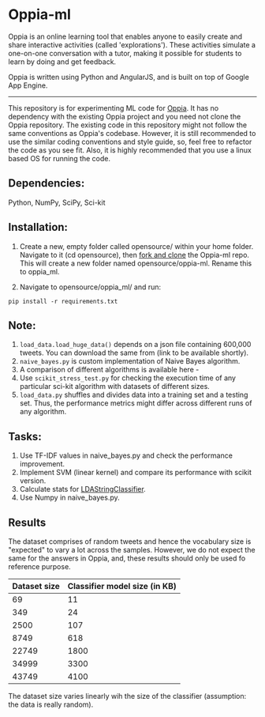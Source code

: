 # Oppia-ml

Oppia is an online learning tool that enables anyone to easily create and share interactive activities (called 'explorations'). These activities simulate a one-on-one conversation with a tutor, making it possible for students to learn by doing and get feedback.

Oppia is written using Python and AngularJS, and is built on top of Google App Engine.

___

This repository is for experimenting ML code for [Oppia](https://github.com/oppia/oppia). It has no dependency with the existing Oppia project and you need not clone the Oppia repository. The existing code in this repository might not follow the same conventions as Oppia's codebase. However, it is still recommended to use the similar coding conventions and style guide, so, feel free to refactor the code as you see fit. Also, it is highly recommended that you use a linux based OS for running the code.

## Dependencies:
Python, NumPy, SciPy, Sci-kit

## Installation:

1. Create a new, empty folder called opensource/ within your home folder. Navigate to it (cd opensource), then [fork and clone](https://help.github.com/articles/fork-a-repo/) the Oppia-ml repo. This will create a new folder named opensource/oppia-ml. Rename this to oppia_ml.

2. Navigate to opensource/oppia_ml/ and run:

  ```
  pip install -r requirements.txt
  ```

## Note:
1. `load_data.load_huge_data()` depends on a json file containing 600,000 tweets. You can download the same from (link to be available shortly).
2. `naive_bayes.py` is custom implementation of Naive Bayes algorithm. 
3. A comparison of different algorithms is available here - 
4. Use `scikit_stress_test.py` for checking the execution time of any particular sci-kit algorithm with datasets of different sizes.
5. `load_data.py` shuffles and divides data into a training set and a testing set. Thus, the performance metrics might differ across different runs of any algorithm.

## Tasks:
1. Use TF-IDF values in naive_bayes.py and check the performance improvement.
2. Implement SVM (linear kernel) and compare its performance with scikit version.
3. Calculate stats for [LDAStringClassifier](https://github.com/oppia/oppia/blob/develop/extensions/classifiers/LDAStringClassifier/LDAStringClassifier.py).
4. Use Numpy in naive_bayes.py.

## Results

The dataset comprises of random tweets and hence the vocabulary size is "expected" to vary a lot across the samples. However, we do not expect the same for the answers in Oppia, and, these results should
only be used fo reference purpose.

| Dataset size | Classifier model size (in KB) |
| ------------- | ------------- |
| 69  | 11 |
| 349  | 24 |
| 2500 | 107 |
| 8749 | 618 |
| 22749 | 1800 |
| 34999 | 3300 |
| 43749 | 4100 |

The dataset size varies linearly wih the size of the classifier (assumption: the data is really random).
